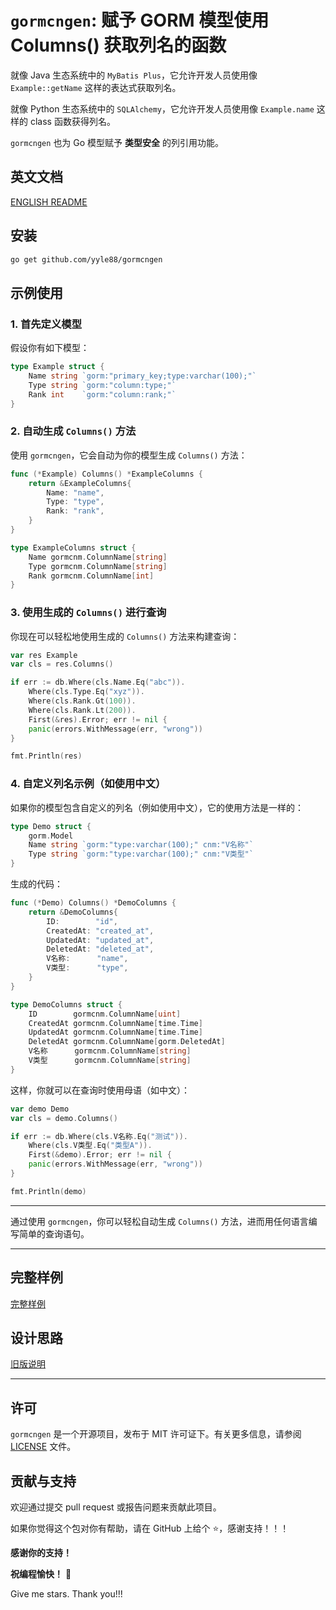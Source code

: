 # `gormcngen`: 赋予 GORM 模型使用 Columns() 获取列名的函数

就像 Java 生态系统中的 `MyBatis Plus`，它允许开发人员使用像 `Example::getName` 这样的表达式获取列名。

就像 Python 生态系统中的 `SQLAlchemy`，它允许开发人员使用像 `Example.name` 这样的 class 函数获得列名。

`gormcngen` 也为 Go 模型赋予 **类型安全** 的列引用功能。

## 英文文档

[ENGLISH README](README.md)

## 安装

```bash
go get github.com/yyle88/gormcngen
```

## 示例使用

### 1. 首先定义模型

假设你有如下模型：

```go
type Example struct {
	Name string `gorm:"primary_key;type:varchar(100);"`
	Type string `gorm:"column:type;"`
	Rank int    `gorm:"column:rank;"`
}
```

### 2. 自动生成 `Columns()` 方法

使用 `gormcngen`，它会自动为你的模型生成 `Columns()` 方法：

```go
func (*Example) Columns() *ExampleColumns {
	return &ExampleColumns{
		Name: "name",
		Type: "type",
		Rank: "rank",
	}
}

type ExampleColumns struct {
	Name gormcnm.ColumnName[string]
	Type gormcnm.ColumnName[string]
	Rank gormcnm.ColumnName[int]
}
```

### 3. 使用生成的 `Columns()` 进行查询

你现在可以轻松地使用生成的 `Columns()` 方法来构建查询：

```go
var res Example
var cls = res.Columns()

if err := db.Where(cls.Name.Eq("abc")).
    Where(cls.Type.Eq("xyz")).
    Where(cls.Rank.Gt(100)).
    Where(cls.Rank.Lt(200)).
    First(&res).Error; err != nil {
    panic(errors.WithMessage(err, "wrong"))
}

fmt.Println(res)
```

### 4. 自定义列名示例（如使用中文）

如果你的模型包含自定义的列名（例如使用中文），它的使用方法是一样的：

```go
type Demo struct {
	gorm.Model
	Name string `gorm:"type:varchar(100);" cnm:"V名称"`
	Type string `gorm:"type:varchar(100);" cnm:"V类型"`
}
```

生成的代码：

```go
func (*Demo) Columns() *DemoColumns {
	return &DemoColumns{
		ID:        "id",
		CreatedAt: "created_at",
		UpdatedAt: "updated_at",
		DeletedAt: "deleted_at",
		V名称:      "name",
		V类型:      "type",
	}
}

type DemoColumns struct {
	ID        gormcnm.ColumnName[uint]
	CreatedAt gormcnm.ColumnName[time.Time]
	UpdatedAt gormcnm.ColumnName[time.Time]
	DeletedAt gormcnm.ColumnName[gorm.DeletedAt]
	V名称      gormcnm.ColumnName[string]
	V类型      gormcnm.ColumnName[string]
}
```

这样，你就可以在查询时使用母语（如中文）：

```go
var demo Demo
var cls = demo.Columns()

if err := db.Where(cls.V名称.Eq("测试")).
    Where(cls.V类型.Eq("类型A")).
    First(&demo).Error; err != nil {
    panic(errors.WithMessage(err, "wrong"))
}

fmt.Println(demo)
```

---

通过使用 `gormcngen`，你可以轻松自动生成 `Columns()` 方法，进而用任何语言编写简单的查询语句。

---

## 完整样例

[完整样例](internal/demos)

## 设计思路

[旧版说明](internal/docs/README_OLD_DOC.zh.md)

---

## 许可

`gormcngen` 是一个开源项目，发布于 MIT 许可证下。有关更多信息，请参阅 [LICENSE](LICENSE) 文件。

## 贡献与支持

欢迎通过提交 pull request 或报告问题来贡献此项目。

如果你觉得这个包对你有帮助，请在 GitHub 上给个 ⭐，感谢支持！！！

**感谢你的支持！**

**祝编程愉快！** 🎉

Give me stars. Thank you!!!
